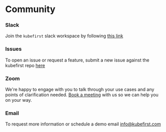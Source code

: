 # Community

### Slack

Join the `kubefirst` slack workspace by following [this link](https://join.slack.com/t/kubefirst/shared_invite/zt-r0r9cfts-OVnH0ooELDLm9n9p2aU7fw)

### Issues

To open an issue or request a feature, submit a new issue against the kubefirst repo [here](https://github.com/kubefirst/kubefirst/issues)

### Zoom

We're happy to engage with you to talk through your use cases and any points of clarification needed. [Book a meeting](https://calendly.com/kubefirst/intro) with us so we can help you on your way.

### Email

To request more information or schedule a demo email <info@kubefirst.com>
